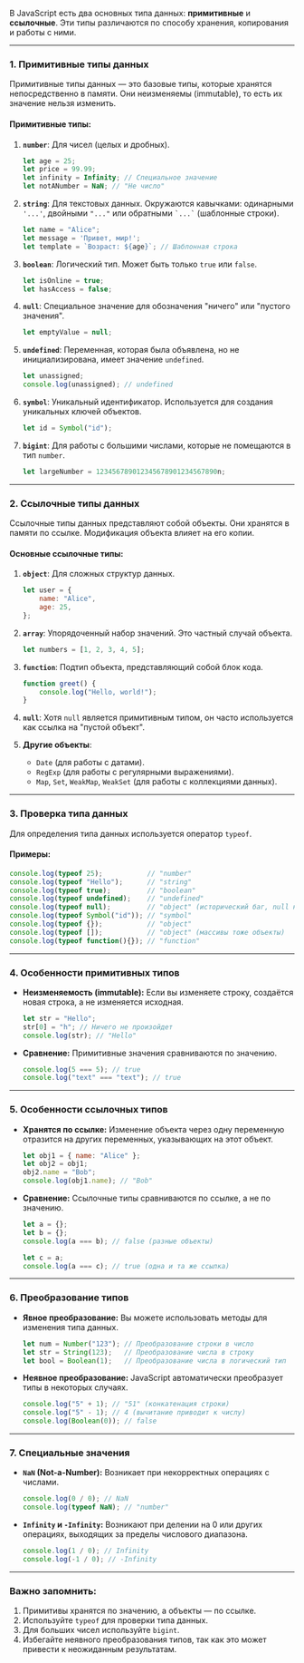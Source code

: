 В JavaScript есть два основных типа данных: **примитивные** и **ссылочные**. Эти типы различаются по способу хранения, копирования и работы с ними.

---

### 1. **Примитивные типы данных**

Примитивные типы данных — это базовые типы, которые хранятся непосредственно в памяти. Они неизменяемы (immutable), то есть их значение нельзя изменить.

#### Примитивные типы:

1. **`number`**: Для чисел (целых и дробных).
    
    ```javascript
    let age = 25;
    let price = 99.99;
    let infinity = Infinity; // Специальное значение
    let notANumber = NaN; // "Не число"
    ```
    
2. **`string`**: Для текстовых данных. Окружаются кавычками: одинарными `'...'`, двойными `"..."` или обратными `` `...` `` (шаблонные строки).
    
    ```javascript
    let name = "Alice";
    let message = 'Привет, мир!';
    let template = `Возраст: ${age}`; // Шаблонная строка
    ```
    
3. **`boolean`**: Логический тип. Может быть только `true` или `false`.
    
    ```javascript
    let isOnline = true;
    let hasAccess = false;
    ```
    
4. **`null`**: Специальное значение для обозначения "ничего" или "пустого значения".
    
    ```javascript
    let emptyValue = null;
    ```
    
5. **`undefined`**: Переменная, которая была объявлена, но не инициализирована, имеет значение `undefined`.
    
    ```javascript
    let unassigned;
    console.log(unassigned); // undefined
    ```
    
6. **`symbol`**: Уникальный идентификатор. Используется для создания уникальных ключей объектов.
    
    ```javascript
    let id = Symbol("id");
    ```
    
7. **`bigint`**: Для работы с большими числами, которые не помещаются в тип `number`.
    
    ```javascript
    let largeNumber = 123456789012345678901234567890n;
    ```
    

---

### 2. **Ссылочные типы данных**

Ссылочные типы данных представляют собой объекты. Они хранятся в памяти по ссылке. Модификация объекта влияет на его копии.

#### Основные ссылочные типы:

1. **`object`**: Для сложных структур данных.
    
    ```javascript
    let user = {
        name: "Alice",
        age: 25,
    };
    ```
    
2. **`array`**: Упорядоченный набор значений. Это частный случай объекта.
    
    ```javascript
    let numbers = [1, 2, 3, 4, 5];
    ```
    
3. **`function`**: Подтип объекта, представляющий собой блок кода.
    
    ```javascript
    function greet() {
        console.log("Hello, world!");
    }
    ```
    
4. **`null`**: Хотя `null` является примитивным типом, он часто используется как ссылка на "пустой объект".
    
5. **Другие объекты**:
    
    - `Date` (для работы с датами).
    - `RegExp` (для работы с регулярными выражениями).
    - `Map`, `Set`, `WeakMap`, `WeakSet` (для работы с коллекциями данных).

---

### 3. **Проверка типа данных**

Для определения типа данных используется оператор `typeof`.

#### Примеры:

```javascript
console.log(typeof 25);           // "number"
console.log(typeof "Hello");      // "string"
console.log(typeof true);         // "boolean"
console.log(typeof undefined);    // "undefined"
console.log(typeof null);         // "object" (исторический баг, null не объект)
console.log(typeof Symbol("id")); // "symbol"
console.log(typeof {});           // "object"
console.log(typeof []);           // "object" (массивы тоже объекты)
console.log(typeof function(){}); // "function"
```

---

### 4. **Особенности примитивных типов**

- **Неизменяемость (immutable):** Если вы изменяете строку, создаётся новая строка, а не изменяется исходная.
    
    ```javascript
    let str = "Hello";
    str[0] = "h"; // Ничего не произойдет
    console.log(str); // "Hello"
    ```
    
- **Сравнение:** Примитивные значения сравниваются по значению.
    
    ```javascript
    console.log(5 === 5); // true
    console.log("text" === "text"); // true
    ```
    

---

### 5. **Особенности ссылочных типов**

- **Хранятся по ссылке:** Изменение объекта через одну переменную отразится на других переменных, указывающих на этот объект.
    
    ```javascript
    let obj1 = { name: "Alice" };
    let obj2 = obj1;
    obj2.name = "Bob";
    console.log(obj1.name); // "Bob"
    ```
    
- **Сравнение:** Ссылочные типы сравниваются по ссылке, а не по значению.
    
    ```javascript
    let a = {};
    let b = {};
    console.log(a === b); // false (разные объекты)
    
    let c = a;
    console.log(a === c); // true (одна и та же ссылка)
    ```
    

---

### 6. **Преобразование типов**

- **Явное преобразование:** Вы можете использовать методы для изменения типа данных.
    
    ```javascript
    let num = Number("123"); // Преобразование строки в число
    let str = String(123);   // Преобразование числа в строку
    let bool = Boolean(1);   // Преобразование числа в логический тип
    ```
    
- **Неявное преобразование:** JavaScript автоматически преобразует типы в некоторых случаях.
    
    ```javascript
    console.log("5" + 1); // "51" (конкатенация строки)
    console.log("5" - 1); // 4 (вычитание приводит к числу)
    console.log(Boolean(0)); // false
    ```
    

---

### 7. **Специальные значения**

- **`NaN` (Not-a-Number):** Возникает при некорректных операциях с числами.
    
    ```javascript
    console.log(0 / 0); // NaN
    console.log(typeof NaN); // "number"
    ```
    
- **`Infinity` и `-Infinity`:** Возникают при делении на 0 или других операциях, выходящих за пределы числового диапазона.
    
    ```javascript
    console.log(1 / 0); // Infinity
    console.log(-1 / 0); // -Infinity
    ```
    

---

### Важно запомнить:

1. Примитивы хранятся по значению, а объекты — по ссылке.
2. Используйте `typeof` для проверки типа данных.
3. Для больших чисел используйте `bigint`.
4. Избегайте неявного преобразования типов, так как это может привести к неожиданным результатам.